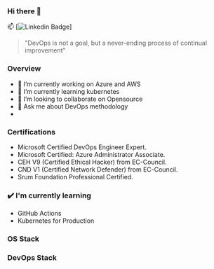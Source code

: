### Hi there 👋

📫 [![Linkedin Badge](https://img.shields.io/badge/RaghuReddy-Linkedin-blue?style=flat-square&logo=Linkedin&logoColor=white&link=https://www.linkedin.com/in/raghu-reddy-394a98140/)]

> "DevOps is not a goal, but a never-ending process of continual improvement"

### Overview

- 🔭 I’m currently working on Azure and AWS
- 🌱 I’m currently learning kubernetes
- 👯 I’m looking to collaborate on Opensource 
- 💬 Ask me about DevOps methodology
-  
### Certifications 
- Microsoft Certified DevOps Engineer Expert.
- Microsoft Certified: Azure Administrator Associate.
- CEH V9 (Certified Ethical Hacker) from EC-Council.
- CND V1 (Certified Network Defender) from EC-Council.
- Srum Foundation Professional Certified.

### ✔️ I'm currently learning
- GitHub Actions
- Kubernetes for Production 

### OS Stack

### DevOps Stack
 
<!--
**raghureddycloud/raghureddycloud** is a ✨ _special_ ✨ repository because its `README.md` (this file) appears on your GitHub profile.


-->
